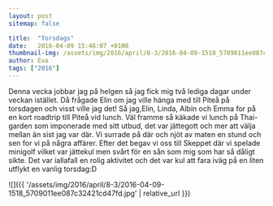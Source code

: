 ```yaml
---
layout: post
sitemap: false

title:  "Torsdags"
date:   2016-04-09 15:46:07 +0100
thumbnail-img: /assets/img/2016/april/8-3/2016-04-09-1518_5709011ee087c32421cd47fd.jpg
author: Eva
tags: ["2016"]
---
```


Denna vecka jobbar jag på helgen så jag fick mig två lediga dagar under veckan istället. Då frågade Elin om jag ville hänga med till Piteå på torsdagen och visst ville jag det! Så jag,Elin, Linda, Albin och Emma for på en kort roadtrip till Piteå vid lunch. Väl framme så käkade vi lunch på Thai-garden som imponerade med sitt utbud, det var jättegott och mer att välja mellan än sist jag var där. Vi surrade på där och njöt av maten en stund och sen for vi på några affärer. Efter det begav vi oss till Skeppet där vi spelade minigolf vilket var jättekul men svårt för en sån som mig som har så dåligt sikte. Det var iallafall en rolig aktivitet och det var kul att fara iväg på en liten utflykt en vanlig torsdag:D

![]({{ '/assets/img/2016/april/8-3/2016-04-09-1518_5709011ee087c32421cd47fd.jpg'  | relative_url }})

